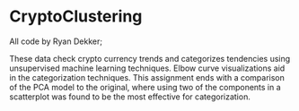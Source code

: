 # CryptoClustering
 
All code by Ryan Dekker;

These data check crypto currency trends and categorizes tendencies using unsupervised machine learning techniques. Elbow curve visualizations aid in the categorization techniques. This assignment ends with a comparison of the PCA model to the original, where using two of the components in a scatterplot was found to be the most effective for categorization. 
